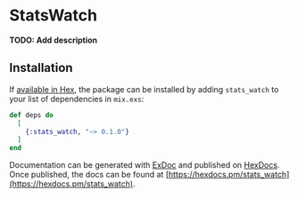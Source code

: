 # StatsWatch

**TODO: Add description**

## Installation

If [available in Hex](https://hex.pm/docs/publish), the package can be installed
by adding `stats_watch` to your list of dependencies in `mix.exs`:

```elixir
def deps do
  [
    {:stats_watch, "~> 0.1.0"}
  ]
end
```

Documentation can be generated with [ExDoc](https://github.com/elixir-lang/ex_doc)
and published on [HexDocs](https://hexdocs.pm). Once published, the docs can
be found at [https://hexdocs.pm/stats_watch](https://hexdocs.pm/stats_watch).

